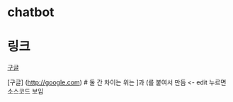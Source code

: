 # chatbot

# 링크
[구글](http://google.com)

[구글] (http://google.com) # 둘 간 차이는 위는 ]과 (를 붙여서 만듬 <- edit 누르면 소스코드 보임
